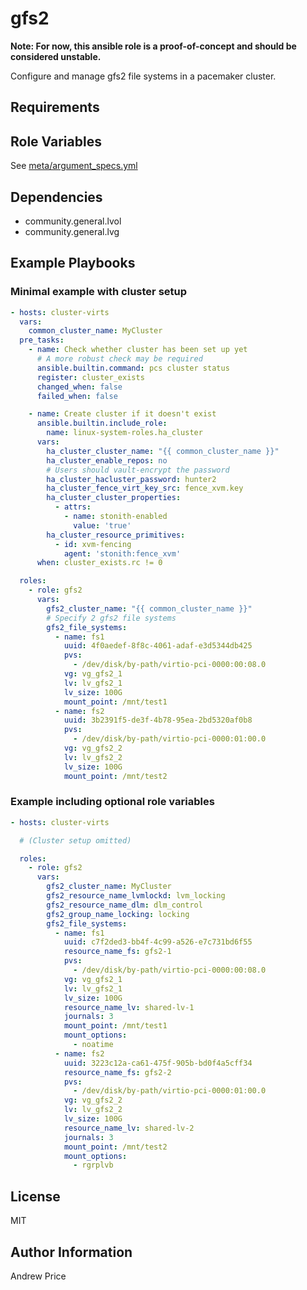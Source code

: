 gfs2
====

**Note: For now, this ansible role is a proof-of-concept and should be considered unstable.**

Configure and manage gfs2 file systems in a pacemaker cluster.

Requirements
------------


Role Variables
--------------

See [meta/argument_specs.yml](meta/argument_specs.yml)

Dependencies
------------

- community.general.lvol
- community.general.lvg

Example Playbooks
-----------------

### Minimal example with cluster setup

```yaml
- hosts: cluster-virts
  vars:
    common_cluster_name: MyCluster
  pre_tasks:
    - name: Check whether cluster has been set up yet
      # A more robust check may be required
      ansible.builtin.command: pcs cluster status
      register: cluster_exists
      changed_when: false
      failed_when: false

    - name: Create cluster if it doesn't exist
      ansible.builtin.include_role:
        name: linux-system-roles.ha_cluster
      vars:
        ha_cluster_cluster_name: "{{ common_cluster_name }}"
        ha_cluster_enable_repos: no
        # Users should vault-encrypt the password
        ha_cluster_hacluster_password: hunter2
        ha_cluster_fence_virt_key_src: fence_xvm.key
        ha_cluster_cluster_properties:
          - attrs:
            - name: stonith-enabled
              value: 'true'
        ha_cluster_resource_primitives:
          - id: xvm-fencing
            agent: 'stonith:fence_xvm'
      when: cluster_exists.rc != 0

  roles:
    - role: gfs2
      vars:
        gfs2_cluster_name: "{{ common_cluster_name }}"
        # Specify 2 gfs2 file systems
        gfs2_file_systems:
          - name: fs1
            uuid: 4f0aedef-8f8c-4061-adaf-e3d5344db425
            pvs:
              - /dev/disk/by-path/virtio-pci-0000:00:08.0
            vg: vg_gfs2_1
            lv: lv_gfs2_1
            lv_size: 100G
            mount_point: /mnt/test1
          - name: fs2
            uuid: 3b2391f5-de3f-4b78-95ea-2bd5320af0b8
            pvs:
              - /dev/disk/by-path/virtio-pci-0000:01:00.0
            vg: vg_gfs2_2
            lv: lv_gfs2_2
            lv_size: 100G
            mount_point: /mnt/test2
```

### Example including optional role variables

```yaml
- hosts: cluster-virts

  # (Cluster setup omitted)

  roles:
    - role: gfs2
      vars:
        gfs2_cluster_name: MyCluster
        gfs2_resource_name_lvmlockd: lvm_locking
        gfs2_resource_name_dlm: dlm_control
        gfs2_group_name_locking: locking
        gfs2_file_systems:
          - name: fs1
            uuid: c7f2ded3-bb4f-4c99-a526-e7c731bd6f55
            resource_name_fs: gfs2-1
            pvs:
              - /dev/disk/by-path/virtio-pci-0000:00:08.0
            vg: vg_gfs2_1
            lv: lv_gfs2_1
            lv_size: 100G
            resource_name_lv: shared-lv-1
            journals: 3
            mount_point: /mnt/test1
            mount_options:
              - noatime
          - name: fs2
            uuid: 3223c12a-ca61-475f-905b-bd0f4a5cff34
            resource_name_fs: gfs2-2
            pvs:
              - /dev/disk/by-path/virtio-pci-0000:01:00.0
            vg: vg_gfs2_2
            lv: lv_gfs2_2
            lv_size: 100G
            resource_name_lv: shared-lv-2
            journals: 3
            mount_point: /mnt/test2
            mount_options:
              - rgrplvb
```

License
-------

MIT

Author Information
------------------

Andrew Price
